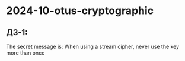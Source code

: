# 2024-10-otus-cryptographic
## ДЗ-1:
The secret message is: When using a stream cipher, never use the key more than once
